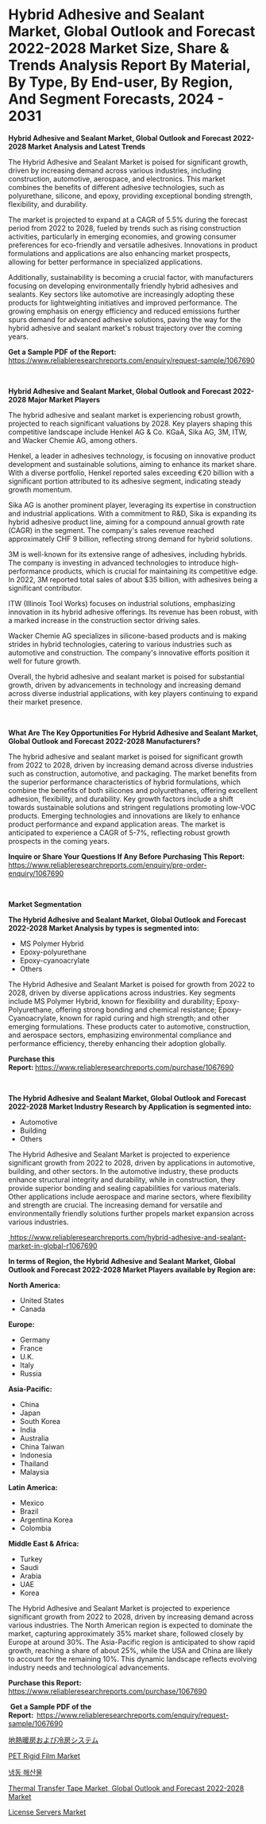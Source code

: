 <p><h1>Hybrid Adhesive and Sealant Market, Global Outlook and Forecast 2022-2028 Market Size, Share & Trends Analysis Report By Material, By Type, By End-user, By Region, And Segment Forecasts, 2024 - 2031</h1></p><p><strong>Hybrid Adhesive and Sealant Market, Global Outlook and Forecast 2022-2028 Market Analysis and Latest Trends</strong></p>
<p><p>The Hybrid Adhesive and Sealant Market is poised for significant growth, driven by increasing demand across various industries, including construction, automotive, aerospace, and electronics. This market combines the benefits of different adhesive technologies, such as polyurethane, silicone, and epoxy, providing exceptional bonding strength, flexibility, and durability. </p><p>The market is projected to expand at a CAGR of 5.5% during the forecast period from 2022 to 2028, fueled by trends such as rising construction activities, particularly in emerging economies, and growing consumer preferences for eco-friendly and versatile adhesives. Innovations in product formulations and applications are also enhancing market prospects, allowing for better performance in specialized applications.</p><p>Additionally, sustainability is becoming a crucial factor, with manufacturers focusing on developing environmentally friendly hybrid adhesives and sealants. Key sectors like automotive are increasingly adopting these products for lightweighting initiatives and improved performance. The growing emphasis on energy efficiency and reduced emissions further spurs demand for advanced adhesive solutions, paving the way for the hybrid adhesive and sealant market's robust trajectory over the coming years.</p></p>
<p><strong>Get a Sample PDF of the Report:&nbsp;</strong> <a href="https://www.reliableresearchreports.com/enquiry/request-sample/1067690">https://www.reliableresearchreports.com/enquiry/request-sample/1067690</a></p>
<p>&nbsp;</p>
<p><strong>Hybrid Adhesive and Sealant Market, Global Outlook and Forecast 2022-2028 Major Market Players</strong></p>
<p><p>The hybrid adhesive and sealant market is experiencing robust growth, projected to reach significant valuations by 2028. Key players shaping this competitive landscape include Henkel AG & Co. KGaA, Sika AG, 3M, ITW, and Wacker Chemie AG, among others.</p><p>Henkel, a leader in adhesives technology, is focusing on innovative product development and sustainable solutions, aiming to enhance its market share. With a diverse portfolio, Henkel reported sales exceeding €20 billion with a significant portion attributed to its adhesive segment, indicating steady growth momentum.</p><p>Sika AG is another prominent player, leveraging its expertise in construction and industrial applications. With a commitment to R&D, Sika is expanding its hybrid adhesive product line, aiming for a compound annual growth rate (CAGR) in the segment. The company's sales revenue reached approximately CHF 9 billion, reflecting strong demand for hybrid solutions.</p><p>3M is well-known for its extensive range of adhesives, including hybrids. The company is investing in advanced technologies to introduce high-performance products, which is crucial for maintaining its competitive edge. In 2022, 3M reported total sales of about $35 billion, with adhesives being a significant contributor.</p><p>ITW (Illinois Tool Works) focuses on industrial solutions, emphasizing innovation in its hybrid adhesive offerings. Its revenue has been robust, with a marked increase in the construction sector driving sales.</p><p>Wacker Chemie AG specializes in silicone-based products and is making strides in hybrid technologies, catering to various industries such as automotive and construction. The company's innovative efforts position it well for future growth.</p><p>Overall, the hybrid adhesive and sealant market is poised for substantial growth, driven by advancements in technology and increasing demand across diverse industrial applications, with key players continuing to expand their market presence.</p></p>
<p>&nbsp;</p>
<p><strong>What Are The Key Opportunities For Hybrid Adhesive and Sealant Market, Global Outlook and Forecast 2022-2028 Manufacturers?</strong></p>
<p><p>The hybrid adhesive and sealant market is poised for significant growth from 2022 to 2028, driven by increasing demand across diverse industries such as construction, automotive, and packaging. The market benefits from the superior performance characteristics of hybrid formulations, which combine the benefits of both silicones and polyurethanes, offering excellent adhesion, flexibility, and durability. Key growth factors include a shift towards sustainable solutions and stringent regulations promoting low-VOC products. Emerging technologies and innovations are likely to enhance product performance and expand application areas. The market is anticipated to experience a CAGR of 5-7%, reflecting robust growth prospects in the coming years.</p></p>
<p><strong>Inquire or Share Your Questions If Any Before Purchasing This Report:</strong> <a href="https://www.reliableresearchreports.com/enquiry/pre-order-enquiry/1067690">https://www.reliableresearchreports.com/enquiry/pre-order-enquiry/1067690</a></p>
<p>&nbsp;</p>
<p><strong>Market Segmentation</strong></p>
<p><strong>The Hybrid Adhesive and Sealant Market, Global Outlook and Forecast 2022-2028 Market Analysis by types is segmented into:</strong></p>
<p><ul><li>MS Polymer Hybrid</li><li>Epoxy-polyurethane</li><li>Epoxy-cyanoacrylate</li><li>Others</li></ul></p>
<p><p>The Hybrid Adhesive and Sealant Market is poised for growth from 2022 to 2028, driven by diverse applications across industries. Key segments include MS Polymer Hybrid, known for flexibility and durability; Epoxy-Polyurethane, offering strong bonding and chemical resistance; Epoxy-Cyanoacrylate, known for rapid curing and high strength; and other emerging formulations. These products cater to automotive, construction, and aerospace sectors, emphasizing environmental compliance and performance efficiency, thereby enhancing their adoption globally.</p></p>
<p><strong>Purchase this Report:&nbsp;</strong><a href="https://www.reliableresearchreports.com/purchase/1067690">https://www.reliableresearchreports.com/purchase/1067690</a></p>
<p>&nbsp;</p>
<p><strong>The Hybrid Adhesive and Sealant Market, Global Outlook and Forecast 2022-2028 Market Industry Research by Application is segmented into:</strong></p>
<p><ul><li>Automotive</li><li>Building</li><li>Others</li></ul></p>
<p><p>The Hybrid Adhesive and Sealant Market is projected to experience significant growth from 2022 to 2028, driven by applications in automotive, building, and other sectors. In the automotive industry, these products enhance structural integrity and durability, while in construction, they provide superior bonding and sealing capabilities for various materials. Other applications include aerospace and marine sectors, where flexibility and strength are crucial. The increasing demand for versatile and environmentally friendly solutions further propels market expansion across various industries.</p></p>
<p><a href="https://www.reliableresearchreports.com/hybrid-adhesive-and-sealant-market-in-global-r1067690">&nbsp;https://www.reliableresearchreports.com/hybrid-adhesive-and-sealant-market-in-global-r1067690</a></p>
<p><strong>In terms of Region, the Hybrid Adhesive and Sealant Market, Global Outlook and Forecast 2022-2028 Market Players available by Region are:</strong></p>
<p>
    <p> <strong> North America: </strong>
        <ul>
            <li>United States</li>
            <li>Canada</li>
        </ul>
        </p> 
    <p> <strong> Europe: </strong>
        <ul>
            <li>Germany</li>
            <li>France</li>
            <li>U.K.</li>
            <li>Italy</li>
            <li>Russia</li>
        </ul>
        </p> 
    <p> <strong> Asia-Pacific: </strong>
        <ul>
            <li>China</li>
            <li>Japan</li>
            <li>South Korea</li>
            <li>India</li>
            <li>Australia</li>
            <li>China Taiwan</li>
            <li>Indonesia</li>
            <li>Thailand</li>
            <li>Malaysia</li>
        </ul>
        </p> 
    <p> <strong> Latin America: </strong>
        <ul>
            <li>Mexico</li>
            <li>Brazil</li>
            <li>Argentina Korea</li>
            <li>Colombia</li>
        </ul>
        </p> 
    <p> <strong> Middle East & Africa: </strong>
        <ul>
            <li>Turkey</li>
            <li>Saudi</li>
            <li>Arabia</li>
            <li>UAE</li>
            <li>Korea</li>
        </ul>
    </p>
    </p>
<p><p>The Hybrid Adhesive and Sealant Market is projected to experience significant growth from 2022 to 2028, driven by increasing demand across various industries. The North American region is expected to dominate the market, capturing approximately 35% market share, followed closely by Europe at around 30%. The Asia-Pacific region is anticipated to show rapid growth, reaching a share of about 25%, while the USA and China are likely to account for the remaining 10%. This dynamic landscape reflects evolving industry needs and technological advancements.</p></p>
<p><strong>Purchase this Report: </strong><a href="https://www.reliableresearchreports.com/purchase/1067690">https://www.reliableresearchreports.com/purchase/1067690</a></p>
<p>&nbsp;<strong>Get a Sample PDF of the Report:&nbsp;&nbsp;</strong><a href="https://www.reliableresearchreports.com/enquiry/request-sample/1067690">https://www.reliableresearchreports.com/enquiry/request-sample/1067690</a></p>
<p><strong></strong></p>
<p><p><a href="https://medium.com/@verniebarton2023/%E5%9C%B0%E7%86%B1%E6%9A%96%E6%88%BF%E3%81%8A%E3%82%88%E3%81%B3%E5%86%B7%E5%8D%B4%E3%82%B7%E3%82%B9%E3%83%86%E3%83%A0%E5%B8%82%E5%A0%B4%E3%81%AE%E8%A6%8F%E6%A8%A1%E3%81%A8%E3%82%B7%E3%82%A7%E3%82%A2%E5%88%86%E6%9E%90-%E6%88%90%E9%95%B7%E3%83%88%E3%83%AC%E3%83%B3%E3%83%89%E3%81%A8%E4%BA%88%E6%B8%AC-2024-2031-c4870d5b5819">地熱暖房および冷房システム</a></p><p><a href="https://issuu.com/reportprime-2/docs/pet-rigid-film-market-size-2030.ppt_dda13c1c2a9617">PET Rigid Film Market</a></p><p><a href="https://medium.com/@percymckty3ytenzie89676/%EC%8B%9C%EC%9E%A5-%EB%8F%99%ED%96%A5-%EA%B3%B5%EA%B0%9C-%EA%B8%80%EB%A1%9C%EB%B2%8C-%EB%83%89%EB%8F%99-%ED%95%B4%EC%82%B0%EB%AC%BC-%EC%8B%9C%EC%9E%A5-%EC%84%B1%EC%9E%A5%EA%B3%BC-%EC%A7%80%EC%97%AD-%ED%86%B5%EC%B0%B0%EB%A0%A5-2024-2031-8b51f27513e3">냉동 해산물</a></p><p><a href="https://github.com/AKSHATREPORTPRIME/Market-Research-Report-List-6/blob/main/thermal-transfer-tape-market-global-outlook-and-forecast-2022-2028-market.md">Thermal Transfer Tape Market, Global Outlook and Forecast 2022-2028 Market</a></p><p><a href="https://www.linkedin.com/pulse/license-servers-market-size-growing-cagr-125-report-covers-tw6lf?trackingId=Trar08ucT9q%2ByQcw9IqxGw%3D%3D">License Servers Market</a></p></p>
